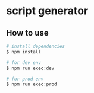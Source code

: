 # script generator

## How to use

```bash
# install dependencies
$ npm install

# for dev env
$ npm run exec:dev

# for prod env
$ npm run exec:prod
```
